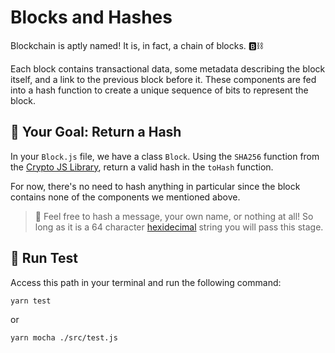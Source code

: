 # Blocks and Hashes

Blockchain is aptly named! It is, in fact, a chain of blocks. 🅱️⛓️

Each block contains transactional data, some metadata describing the block itself, and a link to the previous block before it. These components are fed into a hash function to create a unique sequence of bits to represent the block.
## 🏁 Your Goal: Return a Hash

In your `Block.js` file, we have a class `Block`. Using the `SHA256` function from the [Crypto JS Library](https://university.alchemy.com/course/ethereum/sc/5b3afd70d9f99763e5c4b4fe/stage/5b3afdd3d9f99763e5c4b502?tab=details&scroll=Crypto-JS), return a valid hash in the `toHash` function.

For now, there's no need to hash anything in particular since the block contains none of the components we mentioned above.

>🎨 Feel free to hash a message, your own name, or nothing at all! So long as it is a 64 character [hexidecimal](https://university.alchemy.com/course/ethereum/sc/5b3afd70d9f99763e5c4b4fe/stage/5b3afdd3d9f99763e5c4b502?tab=details&scroll=Hexadecimal) string you will pass this stage.

## 🧪 Run Test

Access this path in your terminal and run the following command:

```bash
yarn test
```

or 

```bash
yarn mocha ./src/test.js
```